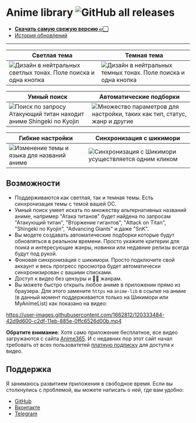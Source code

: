 # Anime library ![GitHub all releases](https://img.shields.io/github/downloads/cawa-93/anime-library/total?label=%D0%92%D1%81%D0%B5%D0%B3%D0%BE%20%D1%81%D0%BA%D0%B0%D1%87%D0%B0%D0%BB%D0%B8&style=plastic)
- **[Скачать самую свежую версию 👉🏻](https://github.com/cawa-93/anime-library/releases/latest)**
- [История обновлений](https://github.com/cawa-93/anime-library/releases)

---

Светлая тема | Темная тема
--- | ---
![Дизайн в нейтральных светлых тонах. Поле поиска и одна кнопка](https://user-images.githubusercontent.com/1662812/138271729-b6004bd9-f8cb-4d92-a0ef-784c7694108d.png) | ![Дизайн в нейтральных темных тонах. Поле поиска и одна кнопка](https://user-images.githubusercontent.com/1662812/138271791-7d1b32ec-c989-4f9c-bddf-86a89177b075.png)


Умный поиск | Автоматические подборки
--- | ---
![Поиск по запросу Атакующий титан находит аниме Shingeki no Kyojin](https://user-images.githubusercontent.com/1662812/138271883-dbf360fd-244d-4bf3-a546-21554337ce18.png) | ![Множество параметров для настройки, таких как тип, статус, жанр и другие](https://user-images.githubusercontent.com/1662812/138271926-4f0b2bc8-8acc-44bc-9c15-0f3c501363ef.png)

Гибкие настройки | Синхронизация с шикимори
--- | ---
![Изменение темы и языка для названий аниме](https://user-images.githubusercontent.com/1662812/138272119-40405411-20fd-4c4d-b81f-c0aa80d4c903.png) | ![Синхронизация с Шикимори усуществляется одним кликом](https://user-images.githubusercontent.com/1662812/138272147-a7b2a25f-f9d7-4752-a4c1-cb17dc3b8c29.png)

## Возможности
- Поддерживаются как светлая, так и темная темы. Есть синхронизация темы с темой вашей ОС.
- Умный поиск умеет искать по множеству альтернативных названий аниме, например "Атака титанов" будет найдена по запросам "Атакующий титан", "Вторжение гигантов", "Attack on Titan", "Shingeki no Kyojin", "Advancing Giants" и даже "SnK".
- Вы модете создавать автоматические подборки которые будут обновляться в реальном времени. Просто укажите критерии для поика и интересующие жанры, новинки или недавние релизы всегда будут под рукой.
- Фоновая синхронизация с шикимори. Просто подключите свой аккаунт и весь прогресс просмотра будет автоматически синхронизирован с вашими списками.
- Доступ к видео без цензуры и 🔞🍓 жанрам.
- Вы можете быстро открыть любое аниме в приложении прямо из браузера. Для этого замените `https` на `anime-lib` в ссылке на анмие (в данный момент поддерживается только на Шикимори или MyAnimeList) как показано на видео: 

https://user-images.githubusercontent.com/1662812/120333484-42d9d600-c2df-11eb-885e-0ffc6526d00b.mp4

**Обратите внимание**: Хотя само приложение бесплатное, все видео загружаются с сайта [Anime365](https://smotret-anime.online). И с недавних пор этот сайт начал требовать от всех пользоватетей [платную подписку](https://smotret-anime.online/support/index) для доступа к видео.


## Поддержка
Я занимаюсь развитием приложения в свободное время. Если вы столкнулись с проблемой, вы можете написать о ней, где вам удобно:
* [GitHub][issue]
* [Вконтакте][vk]
* [Telegram][tg]


[issue]: https://github.com/cawa-93/anime-library/issues/new/choose
[tg]: https://t.me/playshikionline
[vk]: https://vk.com/playshikionline
